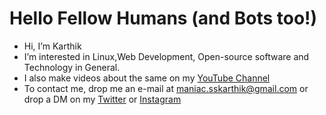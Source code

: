 # Hello Fellow Humans (and Bots too!)


- Hi, I’m Karthik
- I’m interested in Linux,Web Development, Open-source software and Technology in General.
- I also make videos about the same on my [YouTube Channel](https://www.youtube.com/@Maniakss)
- To contact me, drop me an e-mail at <maniac.sskarthik@gmail.com> or drop a DM on my [Twitter](https://twitter.com/ssmaniak) or [Instagram](https://www.instagram.com/maniak.ss/)

<!---
ss-karthik/ss-karthik is a ✨ special ✨ repository because its `README.md` (this file) appears on your GitHub profile.
You can click the Preview link to take a look at your changes.
--->
